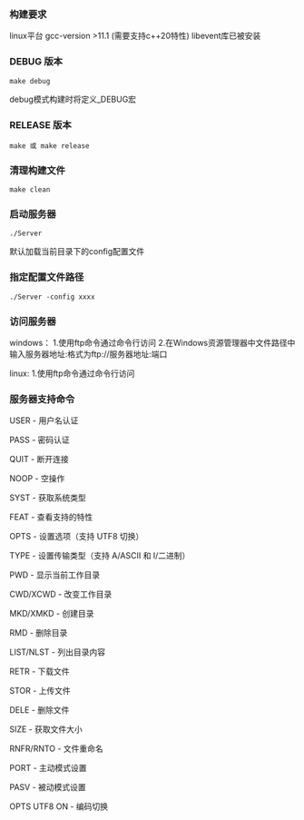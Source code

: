 ### 构建要求
linux平台
gcc-version >11.1 (需要支持c++20特性)
libevent库已被安装

### DEBUG 版本
```
make debug
```
debug模式构建时将定义_DEBUG宏

### RELEASE 版本
```
make 或 make release
```
### 清理构建文件
```
make clean
```
### 启动服务器
```
./Server
```
默认加载当前目录下的config配置文件
### 指定配置文件路径
```
./Server -config xxxx
```
### 访问服务器
windows：
1.使用ftp命令通过命令行访问
2.在Windows资源管理器中文件路径中输入服务器地址:格式为ftp://服务器地址:端口

linux:
1.使用ftp命令通过命令行访问

### 服务器支持命令

USER - 用户名认证

PASS - 密码认证

QUIT - 断开连接

NOOP - 空操作

SYST - 获取系统类型

FEAT - 查看支持的特性

OPTS - 设置选项（支持 UTF8 切换）

TYPE - 设置传输类型（支持 A/ASCII 和 I/二进制）

PWD - 显示当前工作目录

CWD/XCWD - 改变工作目录

MKD/XMKD - 创建目录

RMD - 删除目录

LIST/NLST - 列出目录内容

RETR - 下载文件

STOR - 上传文件

DELE - 删除文件

SIZE - 获取文件大小

RNFR/RNTO - 文件重命名

PORT - 主动模式设置

PASV - 被动模式设置

OPTS UTF8 ON  - 编码切换
